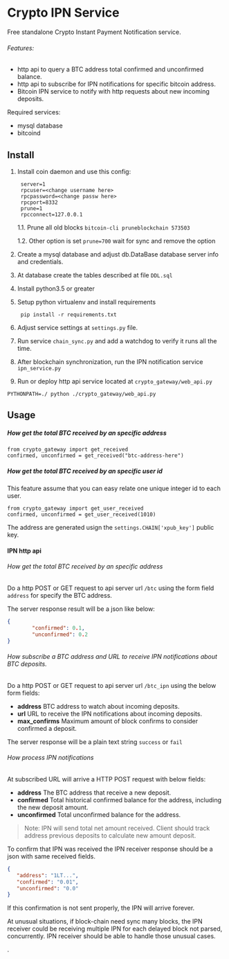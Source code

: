 # Crypto IPN Service
Free standalone Crypto Instant Payment Notification service.

###### Features:
* http api to query a BTC address total confirmed and unconfirmed balance.
* http api to subscribe for IPN notifications for specific bitcoin address.
* Bitcoin IPN service to notify with http requests about new incoming deposits.

Required services:
* mysql database
* bitcoind

## Install

1. Install coin daemon and use this config:

        server=1
        rpcuser=<change username here>
        rpcpassword=<change passw here>
        rpcport=8332
        prune=1
        rpcconnect=127.0.0.1
    1.1. Prune all old blocks `bitcoin-cli pruneblockchain 573503`
    
    1.2. Other option is set `prune=700` wait for sync and remove the option
    
2. Create a mysql database and adjust db.DataBase database server info and credentials.

3. At database create the tables described at file `DDL.sql`

4. Install python3.5 or greater

5. Setup  python virtualenv and install requirements 

        pip install -r requirements.txt
6. Adjust service settings at `settings.py` file.

7. Run service `chain_sync.py` and add a watchdog to verify it runs all the time.

8. After blockchain synchronization, run the IPN notification service `ipn_service.py`

9. Run or deploy http api service located at `crypto_gateway/web_api.py`
```shell script
PYTHONPATH=./ python ./crypto_gateway/web_api.py
```

## Usage

##### How get the total BTC received by an specific address

    from crypto_gateway import get_received
    confirmed, unconfirmed = get_received("btc-address-here")

##### How get the total BTC received by an specific user id

This feature assume that you can easy relate one unique integer id to each user.

    from crypto_gateway import get_user_received
    confirmed, unconfirmed = get_user_received(1010)

The address are generated usign the `settings.CHAIN['xpub_key']` public key.

#### IPN http api

###### How get the total BTC received by an specific address

Do a http POST or GET request to api server url `/btc` using the form 
field `address` for specify the BTC address.

The server response result will be a json like below:
```json
{
        "confirmed": 0.1,
        "unconfirmed": 0.2
}
``` 

###### How subscribe a BTC address and URL to receive IPN notifications about BTC deposits.

Do a http POST or GET request to api server url `/btc_ipn` using the below form fields:
* **address** BTC address to watch about incoming deposits.
* **url** URL to receive the IPN notifications about incoming deposits.
* **max_confirms** Maximum amount of block confirms to consider confirmed a deposit.

The server response will be a plain text string `success` or `fail`

###### How process IPN notifications

At subscribed URL will arrive a HTTP POST request with below fields:

* **address** The BTC address that receive a new deposit.
* **confirmed** Total historical confirmed balance for the 
address, including the new deposit amount.
* **unconfirmed** Total unconfirmed balance for the address.

> Note: IPN will send total net amount received. Client should track address 
>previous deposits to calculate  new amount deposit.

To confirm that IPN was received the IPN receiver response should
 be a json with same received fields.
 
 ```json
{
    "address": "1LT...",
    "confirmed": "0.01",
    "unconfirmed": "0.0"
}
```

If this confirmation is not sent properly, the IPN will arrive forever.

At unusual situations, if block-chain need sync many blocks, the IPN receiver 
could be receiving multiple IPN for each delayed block not parsed, concurrently.
IPN receiver should be able to handle those unusual cases.

.